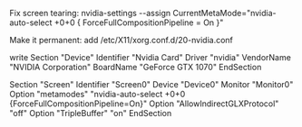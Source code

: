 Fix screen tearing:
nvidia-settings --assign CurrentMetaMode="nvidia-auto-select +0+0 { ForceFullCompositionPipeline = On }"

Make it permanent:
add /etc/X11/xorg.conf.d/20-nvidia.conf

write
Section "Device"
        Identifier "Nvidia Card"
        Driver     "nvidia"
        VendorName "NVIDIA Corporation"
        BoardName  "GeForce GTX 1070"
EndSection

Section "Screen"
    Identifier     "Screen0"
    Device         "Device0"
    Monitor        "Monitor0"
    Option         "metamodes" "nvidia-auto-select +0+0 {ForceFullCompositionPipeline=On}"
    Option         "AllowIndirectGLXProtocol" "off"
    Option         "TripleBuffer" "on"
EndSection

